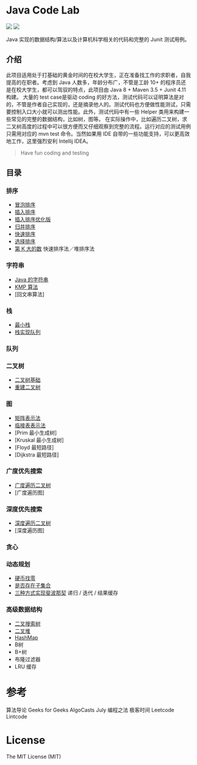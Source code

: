 # Java Code Lab
![](https://img.shields.io/badge/maven-3.5.x-green.svg) ![](https://img.shields.io/badge/junit-4.11-green.svg)

Java 实现的数据结构/算法以及计算机科学相关的代码和完整的 Junit 测试用例。

## 介绍
此项目适用处于打基础的黄金时间的在校大学生，正在准备找工作的求职者，自我提高的在职者。考虑到 Java 人数多，年龄分布广，不管是工龄 10+ 的程序员还是在校大学生，都可以驾驭的特点，此项目由 Java 8 + Maven 3.5 + Junit 4.11 构建。
大量的 test case是驱动 coding 的好方法，测试代码可以证明算法是对的，不管是作者自己实现的，还是摘录他人的。测试代码也方便做性能测试，只需要控制入口大小就可以测出性能。此外，测试代码中有一些 Helper 类用来构建一些常见的完整的数据结构，比如树，图等。
在实际操作中，比如遍历二叉树，求二叉树高度的过程中可以很方便而又仔细观察到完整的流程。运行对应的测试用例只需用对应的 mvn test 命令。当然如果用 IDE 自带的一些功能支持，可以更高效地工作，这里强烈安利 Intellij IDEA。

> Have fun coding and testing

## 目录

### 排序
* [冒泡排序](./src/main/java/org/razertory/javacodelab/sort/BubbleSort.java)
* [插入排序](./src/main/java/org/razertory/javacodelab/sort/InsertSort.java)
* [插入排序优化版](./src/main/java/org/razertory/javacodelab/sort/InsertOptimizeSort.java)
* [归并排序](./src/main/java/org/razertory/javacodelab/sort/MergeSort.java)
* [快速排序](./src/main/java/org/razertory/javacodelab/sort/QuickSort.java)
* [选择排序](./src/main/java/org/razertory/javacodelab/sort/SelectionSort.java)
* [第 K 大的数](./src/main/java/org/razertory/javacodelab/sort/KthBigest.java) 快速排序法／堆排序法

### 字符串
* [Java 的字符串](./src/main/java/org/razertory/javacodelab/string/StringEqual.java)
* [KMP 算法](./src/main/java/org/razertory/javacodelab/string/KMP.java)
* [回文串算法]

### 栈
* [最小栈](./src/main/java/org/razertory/javacodelab/stack/StackWithMin.java)
* [栈实现队列](./src/main/java/org/razertory/javacodelab/stack/MyQueue.java)

### 队列

### 二叉树
* [二叉树基础](./src/main/java/org/razertory/javacodelab/tree/Tree.java)
* [重建二叉树](./src/main/java/org/razertory/javacodelab/tree/RebuildTree.java)

### 图
* [矩阵表示法](./src/main/java/org/razertory/javacodelab/graph/matrix)
* [临接表表示法](./src/main/java/org/razertory/javacodelab/graph/adjacency)
* [Prim 最小生成树]
* [Kruskal 最小生成树]
* [Floyd 最短路径]
* [Dijkstra 最短路径]

### 广度优先搜索
* [广度遍历二叉树](./src/main/java/org/razertory/javacodelab/bfs/Tree.java)
* [广度遍历图]

### 深度优先搜索
* [深度遍历二叉树](./src/main/java/org/razertory/javacodelab/dfs/Tree.java)
* [深度遍历图]

### 贪心

### 动态规划
* [硬币找零](./src/main/java/org/razertory/javacodelab/dp/Coin.java)
* [是否存在子集合](./src/main/java/org/razertory/javacodelab/dp/SubsetSum.java)
* [三种方式实现斐波那契](./src/main/java/org/razertory/javacodelab/dp/Fibonacci.java) 递归 / 迭代 / 结果缓存

### 高级数据结构
* [二叉搜索树]()
* [二叉堆]()
* [HashMap](./src/main/java/org/razertory/javacodelab/mycollections/MyHashMap.java)
* B树
* B+树
* 布隆过滤器
* LRU 缓存

# 参考
算法导论
Geeks for Geeks
AlgoCasts
July 编程之法
极客时间
Leetcode
Lintcode

# License
The MIT License (MIT)

